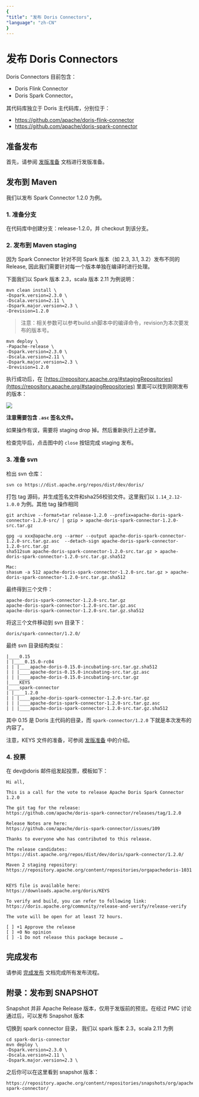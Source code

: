```yaml
---
{
"title": "发布 Doris Connectors",
"language": "zh-CN"
}
---
```


<!-- 
Licensed to the Apache Software Foundation (ASF) under one
or more contributor license agreements.  See the NOTICE file
distributed with this work for additional information
regarding copyright ownership.  The ASF licenses this file
to you under the Apache License, Version 2.0 (the
"License"); you may not use this file except in compliance
with the License.  You may obtain a copy of the License at

  http://www.apache.org/licenses/LICENSE-2.0

Unless required by applicable law or agreed to in writing,
software distributed under the License is distributed on an
"AS IS" BASIS, WITHOUT WARRANTIES OR CONDITIONS OF ANY
KIND, either express or implied.  See the License for the
specific language governing permissions and limitations
under the License.
-->

# 发布 Doris Connectors

Doris Connectors 目前包含：

* Doris Flink Connector
* Doris Spark Connector。

其代码库独立于 Doris 主代码库，分别位于：

- https://github.com/apache/doris-flink-connector
- https://github.com/apache/doris-spark-connector

## 准备发布

首先，请参阅 [发版准备](./release-prepare.md) 文档进行发版准备。

## 发布到 Maven

我们以发布 Spark Connector 1.2.0 为例。

### 1. 准备分支

在代码库中创建分支：release-1.2.0，并 checkout 到该分支。

### 2. 发布到 Maven staging

因为 Spark Connector 针对不同 Spark 版本（如 2.3, 3.1, 3.2）发布不同的 Release, 因此我们需要针对每一个版本单独在编译时进行处理。

下面我们以 Spark 版本 2.3，scala 版本 2.11 为例说明：
```
mvn clean install \
-Dspark.version=2.3.0 \
-Dscala.version=2.11 \
-Dspark.major.version=2.3 \
-Drevision=1.2.0 
```
>注意：相关参数可以参考build.sh脚本中的编译命令，revision为本次要发布的版本号。

```
mvn deploy \
-Papache-release \
-Dspark.version=2.3.0 \
-Dscala.version=2.11 \
-Dspark.major.version=2.3 \
-Drevision=1.2.0
```

执行成功后，在 [https://repository.apache.org/#stagingRepositories](https://repository.apache.org/#stagingRepositories) 里面可以找到刚刚发布的版本：

![](/images/staging-repositories.png)

**注意需要包含 `.asc` 签名文件。**

如果操作有误，需要将 staging drop 掉。然后重新执行上述步骤。

检查完毕后，点击图中的 `close` 按钮完成 staging 发布。

### 3. 准备 svn

检出 svn 仓库：

```
svn co https://dist.apache.org/repos/dist/dev/doris/
```

打包 tag 源码，并生成签名文件和sha256校验文件。这里我们以 `1.14_2.12-1.0.0` 为例。其他 tag 操作相同

```
git archive --format=tar release-1.2.0 --prefix=apache-doris-spark-connector-1.2.0-src/ | gzip > apache-doris-spark-connector-1.2.0-src.tar.gz

gpg -u xxx@apache.org --armor --output apache-doris-spark-connector-1.2.0-src.tar.gz.asc  --detach-sign apache-doris-spark-connector-1.2.0-src.tar.gz
sha512sum apache-doris-spark-connector-1.2.0-src.tar.gz > apache-doris-spark-connector-1.2.0-src.tar.gz.sha512

Mac:
shasum -a 512 apache-doris-spark-connector-1.2.0-src.tar.gz > apache-doris-spark-connector-1.2.0-src.tar.gz.sha512
```

最终得到三个文件：

```
apache-doris-spark-connector-1.2.0-src.tar.gz
apache-doris-spark-connector-1.2.0-src.tar.gz.asc
apache-doris-spark-connector-1.2.0-src.tar.gz.sha512
```

将这三个文件移动到 svn 目录下：

```
doris/spark-connector/1.2.0/
```

最终 svn 目录结构类似：

```
|____0.15
| |____0.15.0-rc04
| | |____apache-doris-0.15.0-incubating-src.tar.gz.sha512
| | |____apache-doris-0.15.0-incubating-src.tar.gz.asc
| | |____apache-doris-0.15.0-incubating-src.tar.gz
|____KEYS
|____spark-connector
| |____1.2.0
| | |____apache-doris-spark-connector-1.2.0-src.tar.gz
| | |____apache-doris-spark-connector-1.2.0-src.tar.gz.asc
| | |____apache-doris-spark-connector-1.2.0-src.tar.gz.sha512
```

其中 0.15 是 Doris 主代码的目录，而 `spark-connector/1.2.0` 下就是本次发布的内容了。

注意，KEYS 文件的准备，可参阅 [发版准备](./release-prepare.md) 中的介绍。

### 4. 投票

在 dev@doris 邮件组发起投票，模板如下：

```
Hi all,

This is a call for the vote to release Apache Doris Spark Connector 1.2.0

The git tag for the release:
https://github.com/apache/doris-spark-connector/releases/tag/1.2.0

Release Notes are here:
https://github.com/apache/doris-spark-connector/issues/109

Thanks to everyone who has contributed to this release.

The release candidates:
https://dist.apache.org/repos/dist/dev/doris/spark-connector/1.2.0/

Maven 2 staging repository:
https://repository.apache.org/content/repositories/orgapachedoris-1031


KEYS file is available here:
https://downloads.apache.org/doris/KEYS

To verify and build, you can refer to following link:
https://doris.apache.org/community/release-and-verify/release-verify

The vote will be open for at least 72 hours.

[ ] +1 Approve the release
[ ] +0 No opinion
[ ] -1 Do not release this package because …
```

## 完成发布

请参阅 [完成发布](./release-complete.md) 文档完成所有发布流程。

## 附录：发布到 SNAPSHOT

Snapshot 并非 Apache Release 版本，仅用于发版前的预览。在经过 PMC 讨论通过后，可以发布 Snapshot 版本

切换到 spark connector 目录， 我们以 spark 版本 2.3，scala 2.11 为例


```
cd spark-doris-connector
mvn deploy \
-Dspark.version=2.3.0 \
-Dscala.version=2.11 \
-Dspark.major.version=2.3 \
```

之后你可以在这里看到 snapshot 版本：

```
https://repository.apache.org/content/repositories/snapshots/org/apache/doris/doris-spark-connector/
```
